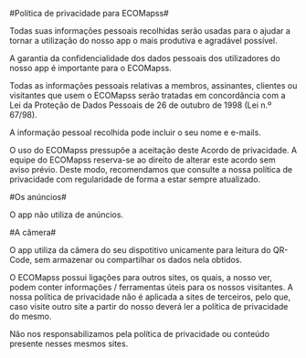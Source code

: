 #Política de privacidade para ECOMapss#

Todas suas informações pessoais recolhidas serão usadas para o ajudar a tornar a utilização do nosso app o mais produtiva e agradável possível.

A garantia da confidencialidade dos dados pessoais dos utilizadores do nosso app é importante para o ECOMapss.

Todas as informações pessoais relativas a membros, assinantes, clientes ou visitantes que usem o ECOMapss serão tratadas em concordância com a Lei da Proteção de Dados Pessoais de 26 de outubro de 1998 (Lei n.º 67/98).

A informação pessoal recolhida pode incluir o seu nome e e-mails.

O uso do ECOMapss pressupõe a aceitação deste Acordo de privacidade. A equipe do ECOMapss reserva-se ao direito de alterar este acordo sem aviso prévio. Deste modo, recomendamos que consulte a nossa política de privacidade com regularidade de forma a estar sempre atualizado.

#Os anúncios#

O app não utiliza de anúncios.

#A câmera#

O app utiliza da câmera do seu dispotitivo unicamente para leitura do QR-Code, sem armazenar ou compartilhar os dados nela obtidos.

O ECOMapss possui ligações para outros sites, os quais, a nosso ver, podem conter informações / ferramentas úteis para os nossos visitantes. A nossa política de privacidade não é aplicada a sites de terceiros, pelo que, caso visite outro site a partir do nosso deverá ler a política de privacidade do mesmo.

Não nos responsabilizamos pela política de privacidade ou conteúdo presente nesses mesmos sites.
